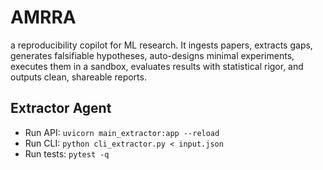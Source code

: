 # AMRRA
a reproducibility copilot for ML research. It ingests papers, extracts gaps, generates falsifiable hypotheses, auto-designs minimal experiments, executes them in a sandbox, evaluates results with statistical rigor, and outputs clean, shareable reports.

## Extractor Agent

- Run API: `uvicorn main_extractor:app --reload`
- Run CLI: `python cli_extractor.py < input.json`
- Run tests: `pytest -q`